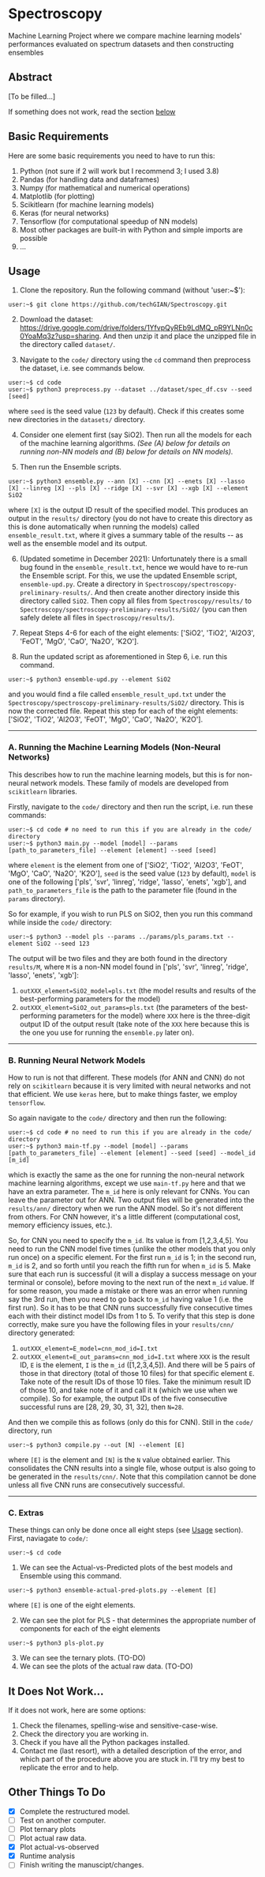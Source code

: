# Spectroscopy
Machine Learning Project where we compare machine learning models' performances evaluated on spectrum datasets and then constructing ensembles

## Abstract
[To be filled...]

If something does not work, read the section [below](https://github.com/techGIAN/Spectroscopy#it-does-not-work)

## Basic Requirements
Here are some basic requirements you need to have to run this:
1. Python (not sure if 2 will work but I recommend 3; I used 3.8)
2. Pandas (for handling data and dataframes)
3. Numpy (for mathematical and numerical operations)
4. Matplotlib (for plotting)
5. Scikitlearn (for machine learning models)
6. Keras (for neural networks)
7. Tensorflow (for computational speedup of NN models)
8. Most other packages are built-in with Python and simple imports are possible
9. ...

## Usage
1. Clone the repository. Run the following command (without 'user:~$'):
```console
user:~$ git clone https://github.com/techGIAN/Spectroscopy.git
```
2. Download the dataset: https://drive.google.com/drive/folders/1YfvpQyREb9LdMQ_pR9YLNn0c0YoaMq3z?usp=sharing. And then unzip it and place the unzipped file in the directory called ```dataset/```. <br>

3. Navigate to the ```code/``` directory using the ```cd``` command then preprocess the dataset, i.e. see commands below.
```console
user:~$ cd code
user:~$ python3 preprocess.py --dataset ../dataset/spec_df.csv --seed [seed]
```
where ```seed``` is the seed value (```123``` by default). Check if this creates some new directories in the ```datasets/``` directory. <br>

4. Consider one element first (say SiO2). Then run all the models for each of the machine learning algorithms. <i>(See (A) below for details on running non-NN models and (B) below for details on NN models).</i> <br>

5. Then run the Ensemble scripts.
```console
user:~$ python3 ensemble.py --ann [X] --cnn [X] --enets [X] --lasso [X] --linreg [X] --pls [X] --ridge [X] --svr [X] --xgb [X] --element SiO2
```
where ```[X]``` is the output ID result of the specified model. This produces an output in the ```results/``` directory (you do not have to create this directory as this is done automatically when running the models) called ```ensemble_result.txt```, where it gives a summary table of the results -- as well as the ensemble model and its output. <br>

6. (Updated sometime in December 2021): Unfortunately there is a small bug found in the ```ensemble_result.txt```, hence we would have to re-run the Ensemble script. For this, we use the updated Ensemble script, ```ensemble-upd.py```. Create a directory in ```Spectroscopy/spectroscopy-preliminary-results/```. And then create another directory inside this directory called ```SiO2```. Then copy all files from ```Spectroscopy/results/``` to ```Spectroscopy/spectroscopy-preliminary-results/SiO2/``` (you can then safely delete all files in ```Spectroscopy/results/```). <br>

7. Repeat Steps 4-6 for each of the eight elements: ['SiO2', 'TiO2', 'Al2O3', 'FeOT', 'MgO', 'CaO', 'Na2O', 'K2O']. <br>
 
8. Run the updated script as aforementioned in Step 6, i.e. run this command.
```console
user:~$ python3 ensemble-upd.py --element SiO2
```
and you would find a file called ```ensemble_result_upd.txt``` under the ```Spectroscopy/spectroscopy-preliminary-results/SiO2/``` directory. This is now the corrected file. Repeat this step for each of the eight elements: ['SiO2', 'TiO2', 'Al2O3', 'FeOT', 'MgO', 'CaO', 'Na2O', 'K2O']. <br>

<hr>
  
### A. Running the Machine Learning Models (Non-Neural Networks)
This describes how to run the machine learning models, but this is for non-neural network models. These family of models are developed from ```scikitlearn``` libraries. <br>

Firstly, navigate to the ```code/``` directory and then run the script, i.e. run these commands:
```console
user:~$ cd code # no need to run this if you are already in the code/ directory
user:~$ python3 main.py --model [model] --params [path_to_parameters_file] --element [element] --seed [seed]
```
where ```element``` is the element from one of ['SiO2', 'TiO2', 'Al2O3', 'FeOT', 'MgO', 'CaO', 'Na2O', 'K2O'], ```seed``` is the seed value (```123``` by default), ```model``` is one of the following ['pls', 'svr', 'linreg', 'ridge', 'lasso', 'enets', 'xgb'], and ```path_to_parameters_file``` is the path to the parameter file (found in the ```params``` directory). <br>

So for example, if you wish to run PLS on SiO2, then you run this command while inside the ```code/``` directory:
```console
user:~$ python3 --model pls --params ../params/pls_params.txt --element SiO2 --seed 123
```
The output will be two files and they are both found in the directory ```results/M```, where ```M``` is a non-NN model found in ['pls', 'svr', 'linreg', 'ridge', 'lasso', 'enets', 'xgb']:
1. ```outXXX_element=SiO2_model=pls.txt``` (the model results and results of the best-performing parameters for the model)
2. ```outXXX_element=SiO2_out_params=pls.txt``` (the parameters of the best-performing parameters for the model)
where ```XXX``` here is the three-digit output ID of the output result (take note of the ```XXX``` here because this is the one you use for running the ```ensemble.py``` later on). <br>

<hr>

### B. Running Neural Network Models
How to run is not that different. These models (for ANN and CNN) do not rely on ```scikitlearn``` because it is very limited with neural networks and not that efficient. We use ```keras``` here, but to make things faster, we employ ```tensorflow```. <br>

So again navigate to the ```code/``` directory and then run the following:
```console
user:~$ cd code # no need to run this if you are already in the code/ directory
user:~$ python3 main-tf.py --model [model] --params [path_to_parameters_file] --element [element] --seed [seed] --model_id [m_id]
```
which is exactly the same as the one for running the non-neural network machine learning algorithms, except we use ```main-tf.py``` here and that we have an extra parameter. The ```m_id``` here is only relevant for CNNs. You can leave the parameter out for ANN. Two output files will be generated into the ```results/ann/```  directory when we run the ANN model. So it's not different from others. For CNN however, it's a little different (computational cost, memory efficiency issues, etc.). <br>

So, for CNN you need to specify the ```m_id```. Its value is from [1,2,3,4,5]. You need to run the CNN model five times (unlike the other models that you only run once) on a specific element. For the first run ```m_id``` is 1; in the second run, ```m_id``` is 2, and so forth until you reach the fifth run for when ```m_id``` is 5. Make sure that each run is successful (it will a display a success message on your terminal or console), before moving to the next run of the next ```m_id``` value. If for some reason, you made a mistake or there was an error when running say the 3rd run, then you need to go back to ```m_id``` having value 1 (i.e. the first run). So it has to be that CNN runs successfully five consecutive times each with their distinct model IDs from 1 to 5. To verify that this step is done correctly, make sure you have the following files in your ```results/cnn/``` directory generated:
1. ```outXXX_element=E_model=cnn_mod_id=I.txt```
2. ```outXXX_element=E_out_params=cnn_mod_id=I.txt```
where ```XXX``` is the result ID, ```E``` is the element, ```I``` is the ```m_id``` ([1,2,3,4,5]). And there will be 5 pairs of those in that directory (total of those 10 files) for that specific element ```E```. Take note of the result IDs of those 10 files. Take the minimum result ID of those 10, and take note of it and call it ```N``` (which we use when we compile). So for example, the output IDs of the five consecutive successful runs are [28, 29, 30, 31, 32], then ```N=28```. <br>

And then we compile this as follows (only do this for CNN). Still in the ```code/``` directory, run
```console
user:~$ python3 compile.py --out [N] --element [E]
```
where ```[E]``` is the element and ```[N]``` is the ```N``` value obtained earlier. This consolidates the CNN results into a single file, whose output is also going to be generated in the ```results/cnn/```. Note that this compilation cannot be done unless all five CNN runs are consecutively successful. <br>

<hr>

### C. Extras
These things can only be done once all eight steps (see [Usage](https://github.com/techGIAN/Spectroscopy#usage) section). First, naviagate to ```code/```:
```console
user:~$ cd code
```
1. We can see the Actual-vs-Predicted plots of the best models and Ensemble using this command.
```console
user:~$ python3 ensemble-actual-pred-plots.py --element [E]
```
where ```[E]``` is one of the eight elements.

2. We can see the plot for PLS - that determines the appropriate number of components for each of the eight elements
```console
user:~$ python3 pls-plot.py 
```

3. We can see the ternary plots. (TO-DO)
4. We can see the plots of the actual raw data. (TO-DO)

## It Does Not Work...
If it does not work, here are some options:
1. Check the filenames, spelling-wise and sensitive-case-wise.
2. Check the directory you are working in.
3. Check if you have all the Python packages installed.
4. Contact me (last resort), with a detailed description of the error, and which part of the procedure above you are stuck in. I'll try my best to replicate the error and to help.

## Other Things To Do
- [x] Complete the restructured model.
- [ ] Test on another computer.
- [ ] Plot ternary plots
- [ ] Plot actual raw data.
- [x] Plot actual-vs-observed
- [x] Runtime analysis
- [ ] Finish writing the manuscipt/changes.
